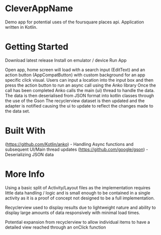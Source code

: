 # CleverAppName
Demo app for potential uses of the foursquare places api. Application written in Kotlin.

# Getting Started
Download latest release
Install on emulator / device
Run App

Open app, home screen will load with a search input (EditText) and an action button (AppCompatButton) with custom background for an app specific click visual. 
Users can input a location into the input box and then press the action button to run an async call using the Anko library 
Once the call has been completed Anko calls the main (ui) thread to handle the data. 
The data is then deserialised from JSON format into kotlin classes through the use of the Gson 
The recyclerview dataset is then updated and the adapter is notified causing the ui to update to reflect the changes made to the data set.

# Built With
(https://github.com/Kotlin/anko) - Handling Async functions and subsequent UI/Main thread updates
(https://github.com/google/gson) - Deserializing JSON data

# More Info
Using a basic split of Activity/Layout files as the implementation requires little data handling / logic and is small enough to be contained in a single activity as it is a proof of concept not designed to be a full implementation. 

Recyclerview used to display results due to lightweight nature and ability to display large amounts of data responsively with minimal load times.

Potential expansion from recyclerview to allow individual items to have a detailed view reached through an onClick function

